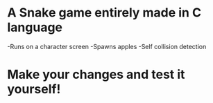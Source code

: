 # A Snake game entirely made in C language
-Runs on a character screen
-Spawns apples
-Self collision detection

# Make your changes and test it yourself!
